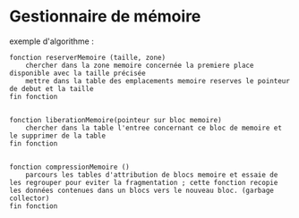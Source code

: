 # Gestionnaire de mémoire

exemple d'algorithme :

	fonction reserverMemoire (taille, zone)
		chercher dans la zone memoire concernée la premiere place disponible avec la taille précisée
		mettre dans la table des emplacements memoire reserves le pointeur de debut et la taille
	fin fonction
	
	
	fonction liberationMemoire(pointeur sur bloc memoire)
		chercher dans la table l'entree concernant ce bloc de memoire et le supprimer de la table
	fin fonction
	
	
	fonction compressionMemoire ()
		parcours les tables d'attribution de blocs memoire et essaie de les regrouper pour eviter la fragmentation ; cette fonction recopie les données contenues dans un blocs vers le nouveau bloc. (garbage collector)
	fin fonction